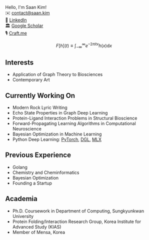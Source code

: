 Hello, I'm Saan Kim!<br/>
✉️ <contact@saan.kim><br/>
🔗 [LinkedIn](https://www.linkedin.com/in/saankim/)<br/>
🏛️ [Google Scholar](https://scholar.google.com/citations?user=43fiNaAAAAAJ&hl=ko)<br/>
🎙️ [Craft.me](https://saankim.craft.me)<br/>

$$
F[h] (t) \equiv \int_{-\infty}^{\infty} e^{-2 \pi i t x} h(x) \mathrm{d} x
$$

## Interests
- Application of Graph Theory to Biosciences
- Contemporary Art

## Currently Working On
- Modern Rock Lyric Writing
- Echo State Properties in Graph Deep Learning
- Protein-Ligand Interaction Problems in Structural Bioscience
- Forward-Propagating Learning Algorithms in Computational Neuroscience
- Bayesian Optimization in Machine Learning
- Python Deep Learning: [PyTorch](https://www.pytorch.org), [DGL](https://www.dgl.ai), [MLX](https://github.com/ml-explore/mlx)

## Previous Experience
- Golang
- Chemistry and Cheminformatics
- Bayesian Optimization
- Founding a Startup

## Academia
- Ph.D. Coursework in Department of Computing, Sungkyunkwan University
- Protein Folding/Interaction Research Group, Korea Institute for Advanced Study (KIAS)
- Member of Mensa, Korea

<script src="https://polyfill.io/v3/polyfill.min.js?features=es6"></script>
<script id="MathJax-script" async src="https://cdn.jsdelivr.net/npm/mathjax@3/es5/tex-mml-chtml.js"></script>
